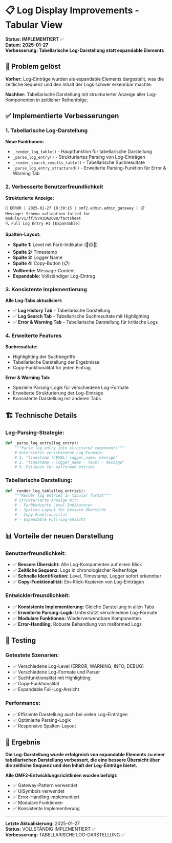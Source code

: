 # 📋 Log Display Improvements - Tabular View

**Status: IMPLEMENTIERT** ✅  
**Datum: 2025-01-27**  
**Verbesserung: Tabellarische Log-Darstellung statt expandable Elements**

## 🎯 Problem gelöst

**Vorher:** Log-Einträge wurden als expandable Elements dargestellt, was die zeitliche Sequenz und den Inhalt der Logs schwer erkennbar machte.

**Nachher:** Tabellarische Darstellung mit strukturierter Anzeige aller Log-Komponenten in zeitlicher Reihenfolge.

## ✅ Implementierte Verbesserungen

### **1. Tabellarische Log-Darstellung**

**Neue Funktionen:**
- `_render_log_table()` - Hauptfunktion für tabellarische Darstellung
- `_parse_log_entry()` - Strukturiertes Parsing von Log-Einträgen
- `_render_search_results_table()` - Tabellarische Suchresultate
- `_parse_log_entry_structured()` - Erweiterte Parsing-Funktion für Error & Warning Tab

### **2. Verbesserte Benutzerfreundlichkeit**

**Strukturierte Anzeige:**
```
🔴 ERROR | 2025-01-27 10:30:15 | omf2.admin.admin_gateway | 📋
Message: Schema validation failed for module/v1/ff/SVR3QA2098/factsheet
🔍 Full Log Entry #1 [Expandable]
```

**Spalten-Layout:**
- **Spalte 1:** Level mit Farb-Indikator (🔴🟡🔵)
- **Spalte 2:** Timestamp
- **Spalte 3:** Logger Name
- **Spalte 4:** Copy-Button (📋)
- **Vollbreite:** Message-Content
- **Expandable:** Vollständiger Log-Eintrag

### **3. Konsistente Implementierung**

**Alle Log-Tabs aktualisiert:**
- ✅ **Log History Tab** - Tabellarische Darstellung
- ✅ **Log Search Tab** - Tabellarische Suchresultate mit Highlighting
- ✅ **Error & Warning Tab** - Tabellarische Darstellung für kritische Logs

### **4. Erweiterte Features**

**Suchresultate:**
- Highlighting der Suchbegriffe
- Tabellarische Darstellung der Ergebnisse
- Copy-Funktionalität für jeden Eintrag

**Error & Warning Tab:**
- Spezielle Parsing-Logik für verschiedene Log-Formate
- Erweiterte Strukturierung der Log-Einträge
- Konsistente Darstellung mit anderen Tabs

## 🏗️ Technische Details

### **Log-Parsing-Strategie:**

```python
def _parse_log_entry(log_entry):
    """Parse log entry into structured components"""
    # Unterstützt verschiedene Log-Formate:
    # 1. "timestamp [LEVEL] logger_name: message"
    # 2. "timestamp - logger_name - level - message"
    # 3. Fallback für malformed entries
```

### **Tabellarische Darstellung:**

```python
def _render_log_table(log_entries):
    """Render log entries in tabular format"""
    # Strukturierte Anzeige mit:
    # - Farbkodierte Level-Indikatoren
    # - Spalten-Layout für bessere Übersicht
    # - Copy-Funktionalität
    # - Expandable Full-Log-Ansicht
```

## 📊 Vorteile der neuen Darstellung

### **Benutzerfreundlichkeit:**
- ✅ **Bessere Übersicht:** Alle Log-Komponenten auf einen Blick
- ✅ **Zeitliche Sequenz:** Logs in chronologischer Reihenfolge
- ✅ **Schnelle Identifikation:** Level, Timestamp, Logger sofort erkennbar
- ✅ **Copy-Funktionalität:** Ein-Klick-Kopieren von Log-Einträgen

### **Entwicklerfreundlichkeit:**
- ✅ **Konsistente Implementierung:** Gleiche Darstellung in allen Tabs
- ✅ **Erweiterte Parsing-Logik:** Unterstützt verschiedene Log-Formate
- ✅ **Modulare Funktionen:** Wiederverwendbare Komponenten
- ✅ **Error-Handling:** Robuste Behandlung von malformed Logs

## 🧪 Testing

### **Getestete Szenarien:**
- ✅ Verschiedene Log-Level (ERROR, WARNING, INFO, DEBUG)
- ✅ Verschiedene Log-Formate und Parser
- ✅ Suchfunktionalität mit Highlighting
- ✅ Copy-Funktionalität
- ✅ Expandable Full-Log-Ansicht

### **Performance:**
- ✅ Effiziente Darstellung auch bei vielen Log-Einträgen
- ✅ Optimierte Parsing-Logik
- ✅ Responsive Spalten-Layout

## 🎉 Ergebnis

**Die Log-Darstellung wurde erfolgreich von expandable Elements zu einer tabellarischen Darstellung verbessert, die eine bessere Übersicht über die zeitliche Sequenz und den Inhalt der Log-Einträge bietet.**

**Alle OMF2-Entwicklungsrichtlinien wurden befolgt:**
- ✅ Gateway-Pattern verwendet
- ✅ UISymbols verwendet
- ✅ Error-Handling implementiert
- ✅ Modulare Funktionen
- ✅ Konsistente Implementierung

---

**Letzte Aktualisierung:** 2025-01-27  
**Status:** VOLLSTÄNDIG IMPLEMENTIERT ✅  
**Verbesserung:** TABELLARISCHE LOG-DARSTELLUNG ✅
